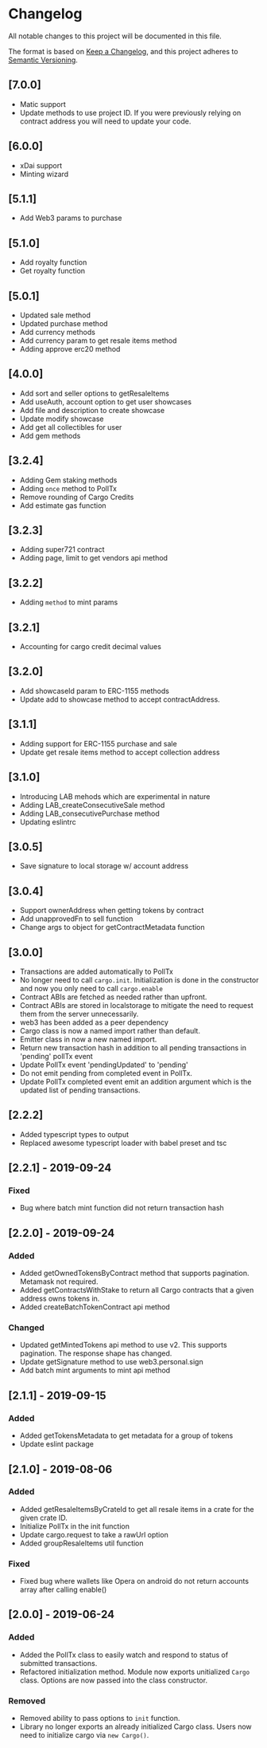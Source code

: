 # Changelog

All notable changes to this project will be documented in this file.

The format is based on [Keep a Changelog](https://keepachangelog.com/en/1.0.0/),
and this project adheres to [Semantic Versioning](https://semver.org/spec/v2.0.0.html).

## [7.0.0]

- Matic support
- Update methods to use project ID. If you were previously relying on contract address you will need to update your code.

## [6.0.0]

- xDai support
- Minting wizard

## [5.1.1]

- Add Web3 params to purchase

## [5.1.0]

- Add royalty function
- Get royalty function

## [5.0.1]

- Updated sale method
- Updated purchase method
- Add currency methods
- Add currency param to get resale items method
- Adding approve erc20 method

## [4.0.0]

- Add sort and seller options to getResaleItems
- Add useAuth, account option to get user showcases
- Add file and description to create showcase
- Update modify showcase
- Add get all collectibles for user
- Add gem methods

## [3.2.4]

- Adding Gem staking methods
- Adding `once` method to PollTx
- Remove rounding of Cargo Credits
- Add estimate gas function

## [3.2.3]

- Adding super721 contract
- Adding page, limit to get vendors api method

## [3.2.2]

- Adding `method` to mint params

## [3.2.1]

- Accounting for cargo credit decimal values

## [3.2.0]

- Add showcaseId param to ERC-1155 methods
- Update add to showcase method to accept contractAddress.

## [3.1.1]

- Adding support for ERC-1155 purchase and sale
- Update get resale items method to accept collection address

## [3.1.0]

- Introducing LAB mehods which are experimental in nature
- Adding LAB_createConsecutiveSale method
- Adding LAB_consecutivePurchase method
- Updating eslintrc

## [3.0.5]

- Save signature to local storage w/ account address

## [3.0.4]

- Support ownerAddress when getting tokens by contract
- Add unapprovedFn to sell function
- Change args to object for getContractMetadata function

## [3.0.0]

- Transactions are added automatically to PollTx
- No longer need to call `cargo.init`. Initialization is done in the constructor and now you only need to call `cargo.enable`
- Contract ABIs are fetched as needed rather than upfront.
- Contract ABIs are stored in localstorage to mitigate the need to request them from the server unnecessarily.
- web3 has been added as a peer dependency
- Cargo class is now a named import rather than default.
- Emitter class in now a new named import.
- Return new transaction hash in addition to all pending transactions in 'pending' pollTx event
- Update PollTx event 'pendingUpdated' to 'pending'
- Do not emit pending from completed event in PollTx.
- Update PollTx completed event emit an addition argument which is the updated list of pending transactions.

## [2.2.2]

- Added typescript types to output
- Replaced awesome typescript loader with babel preset and tsc

## [2.2.1] - 2019-09-24

### Fixed

- Bug where batch mint function did not return transaction hash

## [2.2.0] - 2019-09-24

### Added

- Added getOwnedTokensByContract method that supports pagination. Metamask not required.
- Added getContractsWithStake to return all Cargo contracts that a given address owns tokens in.
- Added createBatchTokenContract api method

### Changed

- Updated getMintedTokens api method to use v2. This supports pagination. The response shape has changed.
- Update getSignature method to use web3.personal.sign
- Add batch mint arguments to mint api method

## [2.1.1] - 2019-09-15

### Added

- Added getTokensMetadata to get metadata for a group of tokens
- Update eslint package

## [2.1.0] - 2019-08-06

### Added

- Added getResaleItemsByCrateId to get all resale items in a crate for the given crate ID.
- Initialize PollTx in the init function
- Update cargo.request to take a rawUrl option
- Added groupResaleItems util function

### Fixed

- Fixed bug where wallets like Opera on android do not return accounts array after calling enable()

## [2.0.0] - 2019-06-24

### Added

- Added the PollTx class to easily watch and respond to status of submitted transactions.
- Refactored initialization method. Module now exports unitialized `Cargo` class. Options are now passed into the class constructor.

### Removed

- Removed ability to pass options to `init` function.
- Library no longer exports an already initialized Cargo class. Users now need to initialize cargo via `new Cargo()`.
